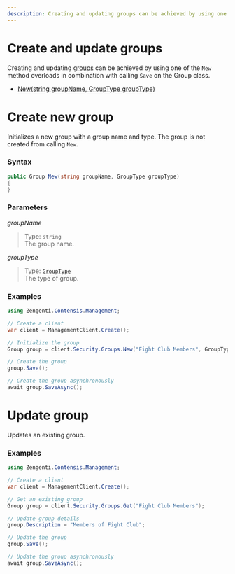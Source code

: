 ```yaml
---
description: Creating and updating groups can be achieved by using one of the New method overloads in combination with calling Save on the Group class.
---
```

# Create and update groups

Creating and updating [groups](/model/group.md) can be achieved by using one of the `New` method overloads in combination with calling `Save` on the Group class.

* [New(string groupName, GroupType groupType)](#create-new-group)

# Create new group

Initializes a new group with a group name and type. The group is not created from calling `New`.

### Syntax

```cs
public Group New(string groupName, GroupType groupType)
{    
}
```

### Parameters

*groupName*
> Type: `string`  
> The group name.

*groupType*
> Type: [`GroupType`](/model/grouptype.md)  
> The type of group.

### Examples

```cs
using Zengenti.Contensis.Management;

// Create a client
var client = ManagementClient.Create();

// Initialize the group
Group group = client.Security.Groups.New("Fight Club Members", GroupType.Contensis);

// Create the group
group.Save();

// Create the group asynchronously
await group.SaveAsync();
```

# Update group

Updates an existing group.

### Examples

```cs
using Zengenti.Contensis.Management;

// Create a client
var client = ManagementClient.Create();

// Get an existing group
Group group = client.Security.Groups.Get("Fight Club Members");

// Update group details
group.Description = "Members of Fight Club";

// Update the group
group.Save();

// Update the group asynchronously
await group.SaveAsync();
```